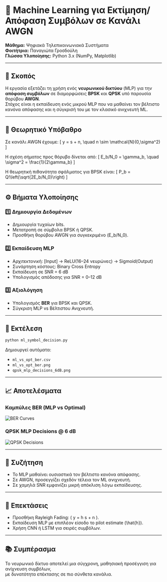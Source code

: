 
# 🧠 Machine Learning για Εκτίμηση/Απόφαση Συμβόλων σε Κανάλι AWGN

**Μάθημα:** Ψηφιακά Τηλεπικοινωνιακά Συστήματα  
**Φοιτήτρια:** Παναγιώτα Γροσδούλη  
**Γλώσσα Υλοποίησης:** Python 3.x (NumPy, Matplotlib)

---

## 🎯 Σκοπός
Η εργασία εξετάζει τη χρήση ενός **νευρωνικού δικτύου** (MLP) για την **απόφαση συμβόλων** σε διαμορφώσεις **BPSK** και **QPSK** υπό παρουσία θορύβου **AWGN**.  
Στόχος είναι η εκπαίδευση ενός μικρού MLP που να μαθαίνει τον βέλτιστο κανόνα απόφασης και η σύγκρισή του με τον κλασικό ανιχνευτή ML.

---

## 📘 Θεωρητικό Υπόβαθρο
Σε κανάλι AWGN έχουμε:
\[ y = s + n, \quad n \sim \mathcal{N}(0,\sigma^2) \]

Η σχέση σήματος προς θόρυβο δίνεται από:
\[ E_b/N_0 = \gamma_b, \quad \sigma^2 = \frac{1}{2\gamma_b} \]

Η θεωρητική πιθανότητα σφάλματος για BPSK είναι:
\[ P_b = Q\!\left(\sqrt{2E_b/N_0}\right) \]

---

## ⚙️ Βήματα Υλοποίησης

### 1️⃣ Δημιουργία Δεδομένων
- Δημιουργία τυχαίων bits.
- Μετατροπή σε σύμβολα BPSK ή QPSK.
- Προσθήκη θορύβου AWGN για συγκεκριμένο \(E_b/N_0\).

### 2️⃣ Εκπαίδευση MLP
- Αρχιτεκτονική: [Input] → ReLU(16–24 νευρώνες) → Sigmoid(Output)  
- Συνάρτηση κόστους: Binary Cross Entropy  
- Εκπαίδευση σε SNR = 6 dB  
- Υπολογισμός απόδοσης για SNR = 0–12 dB

### 3️⃣ Αξιολόγηση
- Υπολογισμός **BER** για BPSK και QPSK.  
- Σύγκριση MLP vs Βέλτιστου Ανιχνευτή.

---

## 🧪 Εκτέλεση
```bash
python ml_symbol_decision.py
```
Δημιουργεί αυτόματα:
- `ml_vs_opt_ber.csv`
- `ml_vs_opt_ber.png`
- `qpsk_mlp_decisions_6dB.png`

---

## 📈 Αποτελέσματα

### Καμπύλες BER (MLP vs Optimal)
![BER Curves](ml_vs_opt_ber.png)

### QPSK MLP Decisions @ 6 dB
![QPSK Decisions](qpsk_mlp_decisions_6dB.png)

---

## 🧠 Συζήτηση
- Το MLP μαθαίνει ουσιαστικά τον βέλτιστο κανόνα απόφασης.  
- Σε AWGN, προσεγγίζει σχεδόν τέλεια τον ML ανιχνευτή.  
- Σε χαμηλά SNR εμφανίζει μικρή απόκλιση λόγω εκπαίδευσης.

---

## 🔮 Επεκτάσεις
- Προσθήκη Rayleigh Fading: \( y = h s + n \).  
- Εκπαίδευση MLP με επιπλέον είσοδο το pilot estimate \(\hat{h}\).  
- Χρήση CNN ή LSTM για σειρές συμβόλων.

---

## 📚 Συμπέρασμα
Το νευρωνικό δίκτυο αποτελεί μια σύγχρονη, μαθησιακή προσέγγιση για ανίχνευση συμβόλων,  
με δυνατότητα επέκτασης σε πιο σύνθετα κανάλια.
